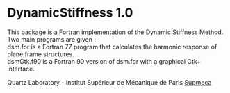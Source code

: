 # DynamicStiffness 1.0
This package is a Fortran implementation of the Dynamic Stiffness Method.<br/>
Two main programs are given :<br/>
dsm.for is a Fortran 77 program that calculates the harmonic response of plane frame structures.<br/>
dsmGtk.f90 is a Fortran 90 version of dsm.for with a graphical Gtk+ interface.

Quartz Laboratory - Institut Supérieur de Mécanique de Paris [Supmeca](https://www.supmeca.fr/)
